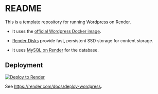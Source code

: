 # README

This is a template repository for running [Wordpress](https://wordpress.org) on Render.

* It uses the [official Wordpress Docker image](https://hub.docker.com/_/wordpress/).

* [Render Disks](https://render.com/docs/disks) provide fast, persistent SSD storage for content storage.

* It uses [MySQL on Render](https://render.com/docs/deploy-mysql) for the database.

## Deployment

[![Deploy to Render](https://render.com/images/deploy-to-render-button.svg)](https://render.com/deploy?repo=https://github.com/devgaganin/wordpress/)

See https://render.com/docs/deploy-wordpress.
